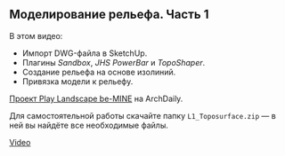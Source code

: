 ## Моделирование рельефа. Часть 1

В этом видео:

- Импорт DWG-файла в SketchUp.
- Плагины _Sandbox_, _JHS PowerBar_ и _TopoShaper_.
- Создание рельефа на основе изолиний.
- Привязка модели к рельефу.

[Проект Play Landscape be-MINE](https://www.archdaily.com/796396/play-landscape-be-mine-carve-plus-omgeving?ad_source=search&ad_medium=search_result_projects) на ArchDaily.

Для самостоятельной работы скачайте папку `L1_Toposurface.zip` — в ней вы найдёте все необходимые файлы.

[Video](https://player.softculture.cc/embed/online/MKS/MKS_13.31.03_L1-1_Landscape_P1)
